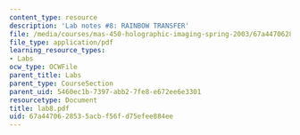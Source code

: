 ```yaml
---
content_type: resource
description: 'Lab notes #8: RAINBOW TRANSFER'
file: /media/courses/mas-450-holographic-imaging-spring-2003/67a4470628535acbf56fd75efee884ee_lab8.pdf
file_type: application/pdf
learning_resource_types:
- Labs
ocw_type: OCWFile
parent_title: Labs
parent_type: CourseSection
parent_uid: 5460ec1b-7397-abb2-7fe8-e672ee6e3301
resourcetype: Document
title: lab8.pdf
uid: 67a44706-2853-5acb-f56f-d75efee884ee
---
```

